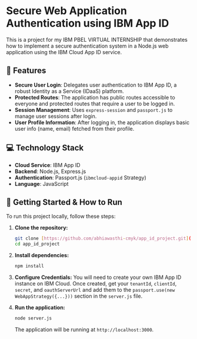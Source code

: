 # Secure Web Application Authentication using IBM App ID

This is a project for my IBM PBEL VIRTUAL INTERNSHIP that demonstrates how to implement a secure authentication system in a Node.js web application using the IBM Cloud App ID service.

## 🚀 Features

* **Secure User Login**: Delegates user authentication to IBM App ID, a robust Identity as a Service (IDaaS) platform.
* **Protected Routes**: The application has public routes accessible to everyone and protected routes that require a user to be logged in.
* **Session Management**: Uses `express-session` and `passport.js` to manage user sessions after login.
* **User Profile Information**: After logging in, the application displays basic user info (name, email) fetched from their profile.

## 💻 Technology Stack

* **Cloud Service**: IBM App ID
* **Backend**: Node.js, Express.js
* **Authentication**: Passport.js (`ibmcloud-appid` Strategy)
* **Language**: JavaScript

## 🔧 Getting Started & How to Run

To run this project locally, follow these steps:

1.  **Clone the repository:**
    ```bash
    git clone [https://github.com/abhiawasthi-cmyk/app_id_project.git](https://github.com/abhiawasthi-cmyk/app_id_project.git)
    cd app_id_project
    ```

2.  **Install dependencies:**
    ```bash
    npm install
    ```

3.  **Configure Credentials:**
    You will need to create your own IBM App ID instance on IBM Cloud. Once created, get your `tenantId`, `clientId`, `secret`, and `oauthServerUrl` and add them to the `passport.use(new WebAppStrategy({...}))` section in the `server.js` file.

4.  **Run the application:**
    ```bash
    node server.js
    ```
    The application will be running at `http://localhost:3000`.